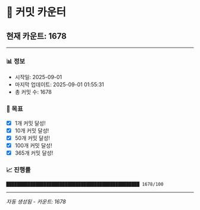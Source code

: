 # 🔢 커밋 카운터

## 현재 카운트: 1678

---

### 📊 정보
- 시작일: 2025-09-01
- 마지막 업데이트: 2025-09-01 01:55:31
- 총 커밋 수: 1678

### 🎯 목표
- [x] 1개 커밋 달성!
- [x] 10개 커밋 달성!
- [x] 50개 커밋 달성!
- [x] 100개 커밋 달성!
- [x] 365개 커밋 달성!

### 📈 진행률
```
██████████████████████████████████████████████████ 1678/100
```

---
*자동 생성됨 - 카운트: 1678*
